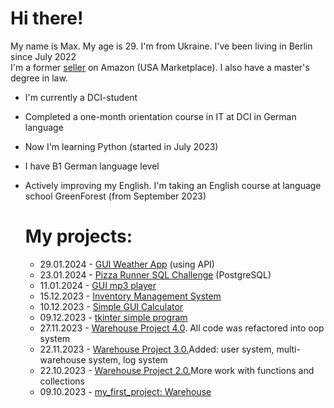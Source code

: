 # Hi there!

My name is Max. My age is 29. I'm from Ukraine. I've been living in Berlin since July 2022  
I'm a former [seller](https://www.amazon.com/sp?ie=UTF8&seller=A1BBA58K2MDADI&isAmazonFulfilled=0&asin=B077RT9KMV&ref_=olp_merch_name_7) on Amazon (USA Marketplace). I also have a master's degree in law.

* I'm currently a DCI-student  
* Completed a one-month orientation course in IT at DCI in German language
* Now I'm learning Python (started in July 2023)  
* I have B1 German language level  
* Actively improving my English. I'm taking an English course at language school GreenForest (from September 2023)  
 



  # My projects:
  - 29.01.2024 - [GUI Weather App](https://github.com/mkskh/GUI_Weather_App/) (using API)
  - 23.01.2024 - [Pizza Runner SQL Challenge](https://github.com/mkskh/pizza-runner-sql-challenge) (PostgreSQL)
  - 11.01.2024 - [GUI mp3 player](https://github.com/mkskh/GUI-mp3-player) 
  - 15.12.2023 - [Inventory Management System](https://github.com/mkskh/inventory-management-system)
  - 10.12.2023 - [Simple GUI Calculator](https://github.com/mkskh/Simple-GUI-Calculator)
  - 09.12.2023 - [tkinter simple program](https://github.com/mkskh/tkinter)
  - 27.11.2023 - [Warehouse Project 4.0](https://github.com/mkskh/Warehouse_4.0). All code was refactored into oop system
  - 22.11.2023 - [Warehouse Project 3.0.](https://github.com/mkskh/warehouse_project_3.0)Added: user system, multi-warehouse system, log system
  - 22.10.2023 - [Warehouse Project 2.0.](https://github.com/mkskh/updated_project_warehouse)More work with functions and collections
  - 09.10.2023 - [my_first_project: Warehouse](https://github.com/mkskh/my_first_project)

